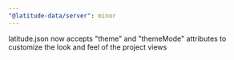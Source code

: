 ```yaml
---
"@latitude-data/server": minor
---
```


latitude.json now accepts "theme" and "themeMode" attributes to customize the look and feel of the project views
